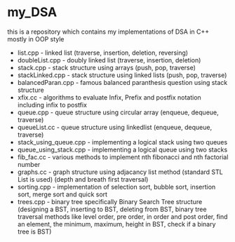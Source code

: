 # my_DSA
this is a repository which contains my implementations of DSA in C++ mostly in OOP style

* list.cpp - linked list (traverse, insertion, deletion, reversing)
* doubleList.cpp - doubly linked list (traverse, insertion, deletion)
* stack.cpp - stack structure using arrays (push, pop, traverse)
* stackLinked.cpp - stack structure using linked lists (push, pop, traverse)
* balancedParan.cpp - famous balanced paranthesis question using stack structure
* xfix.cc - algorithms to evaluate Infix, Prefix and postfix notation including infix to postfix
* queue.cpp - queue structure using circular array (enqueue, dequeue, traverse)
* queueList.cc - queue structure using linkedlist (enqueue, dequeue, traverse)
* stack_using_queue.cpp - implementing a logical stack using two queues
* queue_using_stack.cpp - implementing a logical queue using two stacks
* fib_fac.cc - various methods to implement nth fibonacci and nth factorial number
* graphs.cc - graph structure using adjacancy list method (standard STL List is used) (depth and breath first traversal)
* sorting.cpp - implementation of selection sort, bubble sort, insertion sort, merge sort and quick sort
* trees.cpp - binary tree specifically Binary Search Tree structure (designing a BST, inserting to BST, deleting from BST, binary tree traversal methods like level order, pre order, in order and post order, find an element, the minimum, maximum, height in BST, check if a binary tree is BST)
